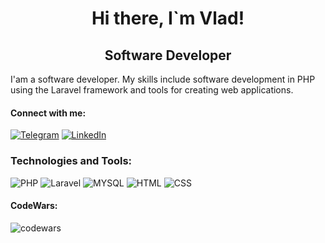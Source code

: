 <h1 align="center">Hi there,  I`m Vlad!</h1>
<h2 align="center"> Software Developer </h2>

I'am a software developer. My skills include software development in PHP using the Laravel framework and tools for creating web applications.
<br>

<h4 align="left">Connect with me:</h4>

[![Telegram](https://img.shields.io/badge/-Telegram-090909?style=for-the-badge&logo=telegram&logoColor=27A0D9)](https://t.me/leevladislove)
[![LinkedIn](https://img.shields.io/badge/-LinkedIn-090909?style=for-the-badge&logo=linkedin&logoColor=007BB6)](https://www.linkedin.com/in/vladislav-lee-0a99a9274)


<h3 align="left">Technologies and Tools:</h3>

![PHP](https://img.shields.io/badge/-php-090909?style=for-the-badge&logo=php&logoColor=47C5FB)
![Laravel](https://img.shields.io/badge/-laravel-090909?style=for-the-badge&logo=laravel&logoColor=47C5FB)
![MYSQL](https://img.shields.io/badge/-mysql-090909?style=for-the-badge&logo=mysql&logoColor=47C5FB)
![HTML](https://img.shields.io/badge/-html-090909?style=for-the-badge&logo=html5&logoColor=47C5FB)
![CSS](https://img.shields.io/badge/-css-090909?style=for-the-badge&logo=css3&logoColor=47C5FB)


<h4 align="left">CodeWars:</h4>

![codewars](https://www.codewars.com/users/Leevladislove/badges/small)
